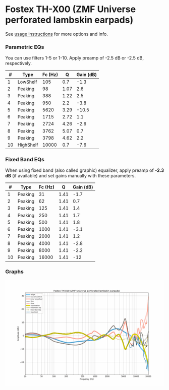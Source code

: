 # Fostex TH-X00 (ZMF Universe perforated lambskin earpads)
See [usage instructions](https://github.com/jaakkopasanen/AutoEq#usage) for more options and info.

### Parametric EQs
You can use filters 1-5 or 1-10. Apply preamp of -2.5 dB or -2.5 dB, respectively.

|   # | Type      |   Fc (Hz) |    Q |   Gain (dB) |
|-----|-----------|-----------|------|-------------|
|   1 | LowShelf  |       105 | 0.7  |        -1.3 |
|   2 | Peaking   |        98 | 1.07 |         2.6 |
|   3 | Peaking   |       388 | 1.22 |         2.5 |
|   4 | Peaking   |       950 | 2.2  |        -3.8 |
|   5 | Peaking   |      5620 | 3.29 |       -10.5 |
|   6 | Peaking   |      1715 | 2.72 |         1.1 |
|   7 | Peaking   |      2724 | 4.26 |        -2.6 |
|   8 | Peaking   |      3762 | 5.07 |         0.7 |
|   9 | Peaking   |      3798 | 4.62 |         2.2 |
|  10 | HighShelf |     10000 | 0.7  |        -7.6 |

### Fixed Band EQs
When using fixed band (also called graphic) equalizer, apply preamp of **-2.3 dB** (if available) and set gains manually with these parameters.

|   # | Type    |   Fc (Hz) |    Q |   Gain (dB) |
|-----|---------|-----------|------|-------------|
|   1 | Peaking |        31 | 1.41 |        -1.7 |
|   2 | Peaking |        62 | 1.41 |         0.7 |
|   3 | Peaking |       125 | 1.41 |         1.4 |
|   4 | Peaking |       250 | 1.41 |         1.7 |
|   5 | Peaking |       500 | 1.41 |         1.8 |
|   6 | Peaking |      1000 | 1.41 |        -3.1 |
|   7 | Peaking |      2000 | 1.41 |         1.2 |
|   8 | Peaking |      4000 | 1.41 |        -2.8 |
|   9 | Peaking |      8000 | 1.41 |        -2.2 |
|  10 | Peaking |     16000 | 1.41 |       -12   |

### Graphs
![](./Fostex%20TH-X00%20(ZMF%20Universe%20perforated%20lambskin%20earpads).png)
